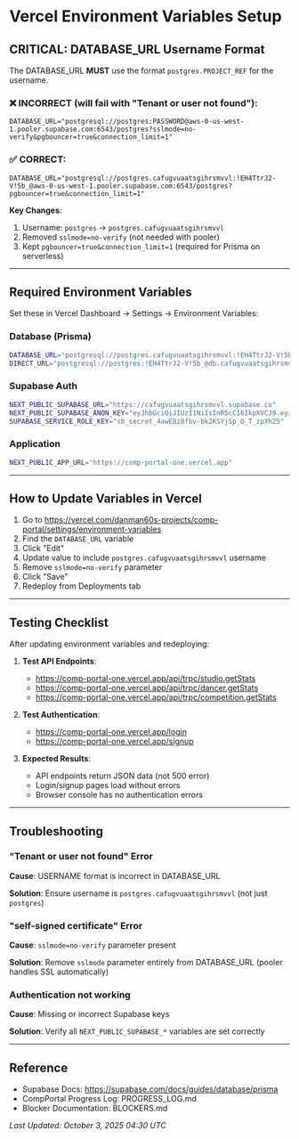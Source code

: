 # Vercel Environment Variables Setup

## CRITICAL: DATABASE_URL Username Format

The DATABASE_URL **MUST** use the format `postgres.PROJECT_REF` for the username.

### ❌ INCORRECT (will fail with "Tenant or user not found"):
```
DATABASE_URL="postgresql://postgres:PASSWORD@aws-0-us-west-1.pooler.supabase.com:6543/postgres?sslmode=no-verify&pgbouncer=true&connection_limit=1"
```

### ✅ CORRECT:
```
DATABASE_URL="postgresql://postgres.cafugvuaatsgihrsmvvl:!EH4TtrJ2-V!5b_@aws-0-us-west-1.pooler.supabase.com:6543/postgres?pgbouncer=true&connection_limit=1"
```

**Key Changes**:
1. Username: `postgres` → `postgres.cafugvuaatsgihrsmvvl`
2. Removed `sslmode=no-verify` (not needed with pooler)
3. Kept `pgbouncer=true&connection_limit=1` (required for Prisma on serverless)

---

## Required Environment Variables

Set these in Vercel Dashboard → Settings → Environment Variables:

### Database (Prisma)
```bash
DATABASE_URL="postgresql://postgres.cafugvuaatsgihrsmvvl:!EH4TtrJ2-V!5b_@aws-0-us-west-1.pooler.supabase.com:6543/postgres?pgbouncer=true&connection_limit=1"
DIRECT_URL="postgresql://postgres:!EH4TtrJ2-V!5b_@db.cafugvuaatsgihrsmvvl.supabase.co:5432/postgres"
```

### Supabase Auth
```bash
NEXT_PUBLIC_SUPABASE_URL="https://cafugvuaatsgihrsmvvl.supabase.co"
NEXT_PUBLIC_SUPABASE_ANON_KEY="eyJhbGciOiJIUzI1NiIsInR5cCI6IkpXVCJ9.eyJpc3MiOiJzdXBhYmFzZSIsInJlZiI6ImNhZnVndnVhYXRzZ2locnNtdnZsIiwicm9sZSI6ImFub24iLCJpYXQiOjE3NTkyNTk5MzksImV4cCI6MjA3NDgzNTkzOX0.WqX70GzRkDRhcurYeEnqG8YFniTYFqpjv6u3mPlbdoc"
SUPABASE_SERVICE_ROLE_KEY="sb_secret_4awE8z8fbv-bk2KSYjSp_Q_T_zpXh25"
```

### Application
```bash
NEXT_PUBLIC_APP_URL="https://comp-portal-one.vercel.app"
```

---

## How to Update Variables in Vercel

1. Go to https://vercel.com/danman60s-projects/comp-portal/settings/environment-variables
2. Find the `DATABASE_URL` variable
3. Click "Edit"
4. Update value to include `postgres.cafugvuaatsgihrsmvvl` username
5. Remove `sslmode=no-verify` parameter
6. Click "Save"
7. Redeploy from Deployments tab

---

## Testing Checklist

After updating environment variables and redeploying:

1. **Test API Endpoints**:
   - https://comp-portal-one.vercel.app/api/trpc/studio.getStats
   - https://comp-portal-one.vercel.app/api/trpc/dancer.getStats
   - https://comp-portal-one.vercel.app/api/trpc/competition.getStats

2. **Test Authentication**:
   - https://comp-portal-one.vercel.app/login
   - https://comp-portal-one.vercel.app/signup

3. **Expected Results**:
   - API endpoints return JSON data (not 500 error)
   - Login/signup pages load without errors
   - Browser console has no authentication errors

---

## Troubleshooting

### "Tenant or user not found" Error
**Cause**: USERNAME format is incorrect in DATABASE_URL

**Solution**: Ensure username is `postgres.cafugvuaatsgihrsmvvl` (not just `postgres`)

### "self-signed certificate" Error
**Cause**: `sslmode=no-verify` parameter present

**Solution**: Remove `sslmode` parameter entirely from DATABASE_URL (pooler handles SSL automatically)

### Authentication not working
**Cause**: Missing or incorrect Supabase keys

**Solution**: Verify all `NEXT_PUBLIC_SUPABASE_*` variables are set correctly

---

## Reference

- Supabase Docs: https://supabase.com/docs/guides/database/prisma
- CompPortal Progress Log: PROGRESS_LOG.md
- Blocker Documentation: BLOCKERS.md

*Last Updated: October 3, 2025 04:30 UTC*
